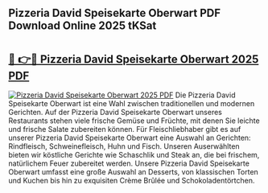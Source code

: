 ## Pizzeria David Speisekarte Oberwart PDF Download Online 2025 tKSat

# <h2><a href="http://gcacuh6.nevu.top/?p=Pizzeria+David+Speisekarte+Oberwart">🔗 👉🔴 Pizzeria David Speisekarte Oberwart 2025 PDF</a></h2>

[![Pizzeria David Speisekarte Oberwart 2025 PDF](https://i.imgur.com/dBaPXMq.png)](http://gcacuh6.nevu.top/?p=Pizzeria+David+Speisekarte+Oberwart)
Die Pizzeria David Speisekarte Oberwart ist eine Wahl zwischen traditionellen und modernen Gerichten. Auf der Pizzeria David Speisekarte Oberwart unseres Restaurants stehen viele frische Gemüse und Früchte, mit denen Sie leichte und frische Salate zubereiten können. Für Fleischliebhaber gibt es auf unserer Pizzeria David Speisekarte Oberwart eine Auswahl an Gerichten: Rindfleisch, Schweinefleisch, Huhn und Fisch. Unseren Auserwählten bieten wir köstliche Gerichte wie Schaschlik und Steak an, die bei frischem, natürlichem Feuer zubereitet werden. Unsere Pizzeria David Speisekarte Oberwart umfasst eine große Auswahl an Desserts, von klassischen Torten und Kuchen bis hin zu exquisiten Crème Brûlée und Schokoladentörtchen.
